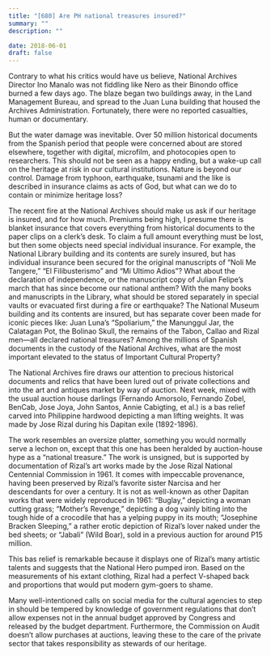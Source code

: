 ```yaml
---
title: "[680] Are PH national treasures insured?"
summary: ""
description: ""

date: 2018-06-01
draft: false
---
```


Contrary to what his critics would have us believe, National Archives Director Ino Manalo was not fiddling like Nero as their Binondo office burned a few days ago. The blaze began two buildings away, in the Land Management Bureau, and spread to the Juan Luna building that housed the Archives Administration. Fortunately, there were no reported casualties, human or documentary.

But the water damage was inevitable. Over 50 million historical documents from the Spanish period that people were concerned about are stored elsewhere, together with digital, microfilm, and photocopies open to researchers. This should not be seen as a happy ending, but a wake-up call on the heritage at risk in our cultural institutions. Nature is beyond our control. Damage from typhoon, earthquake, tsunami and the like is described in insurance claims as acts of God, but what can we do to contain or minimize heritage loss?

The recent fire at the National Archives should make us ask if our heritage is insured, and for how much. Premiums being high, I presume there is blanket insurance that covers everything from historical documents to the paper clips on a clerk’s desk. To claim a full amount everything must be lost, but then some objects need special individual insurance. For example, the National Library building and its contents are surely insured, but has individual insurance been secured for the original manuscripts of “Noli Me Tangere,” “El Filibusterismo” and “Mi Ultimo Adios”? What about the declaration of independence, or the manuscript copy of Julian Felipe’s march that has since become our national anthem? With the many books and manuscripts in the Library, what should be stored separately in special vaults or evacuated first during a fire or earthquake? The National Museum building and its contents are insured, but has separate cover been made for iconic pieces like: Juan Luna’s “Spoliarium,” the Manunggul Jar, the Calatagan Pot, the Bolinao Skull, the remains of the Tabon, Callao and Rizal men—all declared national treasures? Among the millions of Spanish documents in the custody of the National Archives, what are the most important elevated to the status of Important Cultural Property?

The National Archives fire draws our attention to precious historical documents and relics that have been lured out of private collections and into the art and antiques market by way of auction. Next week, mixed with the usual auction house darlings (Fernando Amorsolo, Fernando Zobel, BenCab, Jose Joya, John Santos, Annie Cabigting, et al.) is a bas relief carved into Philippine hardwood depicting a man lifting weights. It was made by Jose Rizal during his Dapitan exile (1892-1896).

The work resembles an oversize platter, something you would normally serve a lechon  on, except that this one has been heralded by auction-house hype as a “national treasure.” The work is unsigned, but is supported by documentation of Rizal’s art works made by the Jose Rizal National Centennial Commission in 1961. It comes with impeccable provenance, having been preserved by Rizal’s favorite sister Narcisa and her descendants for over a century. It is not as well-known as other Dapitan works that were widely reproduced in 1961: “Buglay,” depicting a woman cutting grass; “Mother’s Revenge,” depicting a dog vainly biting into the tough hide of a crocodile that has a yelping puppy in its mouth; “Josephine Bracken Sleeping,” a rather erotic depiction of Rizal’s lover naked under the bed sheets; or “Jabali” (Wild Boar), sold in a previous auction for around P15 million.

This bas relief is remarkable because it displays one of Rizal’s many artistic talents and suggests that the National Hero pumped iron. Based on the measurements of his extant clothing, Rizal had a perfect V-shaped back and proportions that would put modern gym-goers to shame.

Many well-intentioned calls on social media for the cultural agencies to step in should be tempered by knowledge of government regulations that don’t allow expenses not in the annual budget approved by Congress and released by the budget department. Furthermore, the Commission on Audit doesn’t allow purchases at auctions, leaving these to the care of the private sector that takes responsibility as stewards of our heritage.
